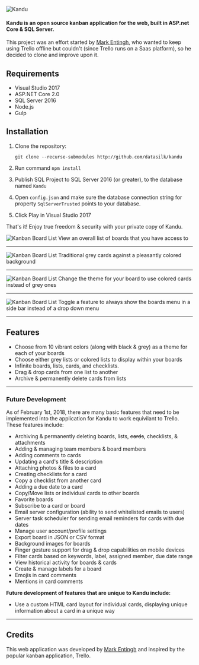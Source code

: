 ![Kandu](http://www.markentingh.com/projects/kandu/logo-sm.png)

#### Kandu is an open source kanban application for the web, built in ASP.net Core &amp; SQL Server. 
This project was an effort started by [Mark Entingh](http://www.markentingh.com), who wanted to keep using Trello offline but couldn't (since Trello runs on a Saas platform), so he decided to clone and improve upon it.

## Requirements

* Visual Studio 2017
* ASP.NET Core 2.0
* SQL Server 2016
* Node.js
* Gulp

## Installation

1. Clone the repository:

    ```git clone --recurse-submodules http://github.com/datasilk/kandu```

2. Run command ```npm install```
3. Publish SQL Project to SQL Server 2016 (or greater), to the database named `Kandu`
4. Open `config.json` and make sure the database connection string for property `SqlServerTrusted` points to your database.
4. Click Play in Visual Studio 2017

That's it! Enjoy true freedom & security with your private copy of Kandu.

![Kanban Board List](https://www.markentingh.com/projects/kandu/boards.jpg)
View an overall list of boards that you have access to

---

![Kanban Board List](https://www.markentingh.com/projects/kandu/board-01-grey.jpg)
Traditional grey cards against a pleasantly colored background

---

![Kanban Board List](https://www.markentingh.com/projects/kandu/board-01-colored.jpg)
Change the theme for your board to use colored cards instead of grey ones

---

![Kanban Board List](https://www.markentingh.com/projects/kandu/board-menu.jpg)
Toggle a feature to always show the boards menu in a side bar instead of a drop down menu

---

## Features

* Choose from 10 vibrant colors (along with black & grey) as a theme for each of your boards
* Choose either grey lists or colored lists to display within your boards
* Infinite boards, lists, cards, and checklists.
* Drag & drop cards from one list to another
* Archive & permanently delete cards from lists

---

### Future Development

As of February 1st, 2018, there are many basic features that need to be implemented into the application for Kandu to work equivilant to Trello. These features include:

* Archiving & permanently deleting boards, lists, ~~cards~~, checklists, & attachments
* Adding & managing team members & board members
* Adding comments to cards
* Updating a card's title & description
* Attaching photos & files to a card
* Creating checklists for a card
* Copy a checklist from another card
* Adding a due date to a card
* Copy/Move lists or individual cards to other boards
* Favorite boards
* Subscribe to a card or board
* Email server configuration (ability to send whitelisted emails to users)
* Server task scheduler for sending email reminders for cards with due dates
* Manage user account/profile settings
* Export board in JSON or CSV format
* Background images for boards
* Finger gesture support for drag & drop capabilities on mobile devices
* Filter cards based on keywords, label, assigned member, due date range
* View historical activity for boards & cards
* Create & manage labels for a board
* Emojis in card comments
* Mentions in card comments

**Future development of features that are unique to Kandu include:**

* Use a custom HTML card layout for individual cards, displaying unique information about a card in a unique way

---

## Credits
This web application was developed by [Mark Entingh](http://www.markentingh.com) and inspired by the popular kanban application, Trello.






